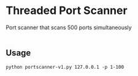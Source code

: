 <h1>Threaded Port Scanner</h1>

Port scanner that scans 500 ports simultaneously
<br>
<br>
<h2>Usage</h2>

```
python portscanner-v1.py 127.0.0.1 -p 1-100
```
